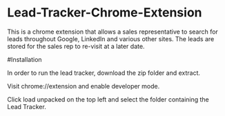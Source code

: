 # Lead-Tracker-Chrome-Extension

This is a chrome extension that allows a sales representative to search for leads throughout Google, LinkedIn and various other sites.
The leads are stored for the sales rep to re-visit at a later date.


#Installation

In order to run the lead tracker, download the zip folder and extract. 

Visit chrome://extension and enable developer mode. 

Click load unpacked on the top left and select the folder containing the Lead Tracker.
